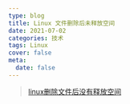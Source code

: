 ```yaml
---
type: blog
title: Linux 文件删除后未释放空间
date: 2021-07-02
categories: 技术
tags: Linux
cover: false
meta:
  date: false
---
```




<!-- more -->

> [linux删除文件后没有释放空间](https://blog.csdn.net/wyzxg/article/details/4971843)

